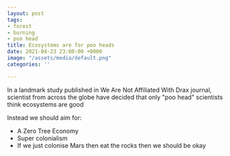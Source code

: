 ```yaml
---
layout: post
tags:
- forest
- burning
- poo head
title: Ecosystems are for poo heads
date: 2021-04-23 23:00:00 +0000
image: "/assets/media/default.png"
categories: ''

---
```

In a landmark study published in We Are Not Affiliated With Drax journal, scientist from across the globe have decided that only "poo head" scientists think ecosystems are good 

Instead we should aim for:

* A Zero Tree Economy 
* Super colonialism
* If we just colonise Mars then eat the rocks then we should be okay